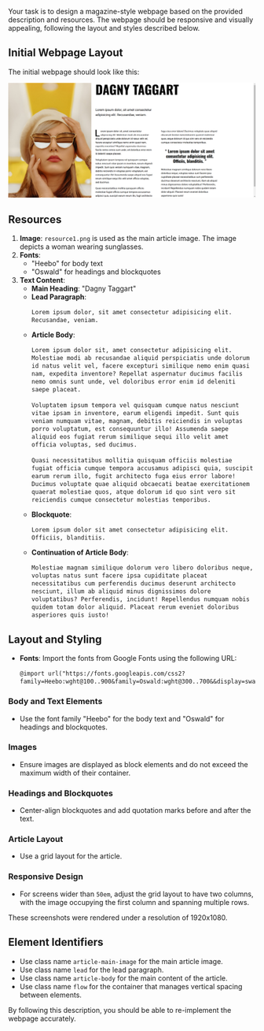 
Your task is to design a magazine-style webpage based on the provided description and resources. The webpage should be responsive and visually appealing, following the layout and styles described below.

## Initial Webpage Layout

The initial webpage should look like this:

![initial webpage](./_images/origin.png)

## Resources

1. **Image**: `resource1.png` is used as the main article image. The image depicts a woman wearing sunglasses.
2. **Fonts**: 
   - "Heebo" for body text
   - "Oswald" for headings and blockquotes
3. **Text Content**:
   - **Main Heading**: "Dagny Taggart"
   - **Lead Paragraph**: 
     ```
     Lorem ipsum dolor, sit amet consectetur adipisicing elit. Recusandae, veniam.
     ```
   - **Article Body**:
     ```
     Lorem ipsum dolor sit, amet consectetur adipisicing elit. Molestiae modi ab recusandae aliquid perspiciatis unde dolorum id natus velit vel, facere excepturi similique nemo enim quasi nam, expedita inventore? Repellat aspernatur ducimus facilis nemo omnis sunt unde, vel doloribus error enim id deleniti saepe placeat.

     Voluptatem ipsum tempora vel quisquam cumque natus nesciunt vitae ipsam in inventore, earum eligendi impedit. Sunt quis veniam numquam vitae, magnam, debitis reiciendis in voluptas porro voluptatum, est consequuntur illo! Assumenda saepe aliquid eos fugiat rerum similique sequi illo velit amet officia voluptas, sed ducimus.

     Quasi necessitatibus mollitia quisquam officiis molestiae fugiat officia cumque tempora accusamus adipisci quia, suscipit earum rerum illo, fugit architecto fuga eius error labore! Ducimus voluptate quae aliquid obcaecati beatae exercitationem quaerat molestiae quos, atque dolorum id quo sint vero sit reiciendis cumque consectetur molestias temporibus.
     ```
   - **Blockquote**:
     ```
     Lorem ipsum dolor sit amet consectetur adipisicing elit. Officiis, blanditiis.
     ```
   - **Continuation of Article Body**:
     ```
     Molestiae magnam similique dolorum vero libero doloribus neque, voluptas natus sunt facere ipsa cupiditate placeat necessitatibus cum perferendis ducimus deserunt architecto nesciunt, illum ab aliquid minus dignissimos dolore voluptatibus? Perferendis, incidunt! Repellendus numquam nobis quidem totam dolor aliquid. Placeat rerum eveniet doloribus asperiores quis iusto!
     ```

## Layout and Styling

- **Fonts**: Import the fonts from Google Fonts using the following URL:
  ```
  @import url("https://fonts.googleapis.com/css2?family=Heebo:wght@100..900&family=Oswald:wght@300..700&&display=swap");
  ```

### Body and Text Elements

- Use the font family "Heebo" for the body text and "Oswald" for headings and blockquotes.

### Images

- Ensure images are displayed as block elements and do not exceed the maximum width of their container.

### Headings and Blockquotes

- Center-align blockquotes and add quotation marks before and after the text.

### Article Layout

- Use a grid layout for the article.

### Responsive Design

- For screens wider than `50em`, adjust the grid layout to have two columns, with the image occupying the first column and spanning multiple rows.

These screenshots were rendered under a resolution of 1920x1080.

## Element Identifiers

- Use class name `article-main-image` for the main article image.
- Use class name `lead` for the lead paragraph.
- Use class name `article-body` for the main content of the article.
- Use class name `flow` for the container that manages vertical spacing between elements.

By following this description, you should be able to re-implement the webpage accurately.
